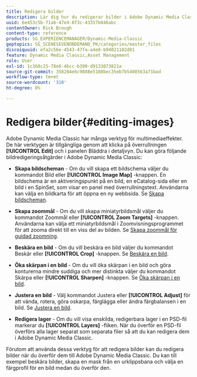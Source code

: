 ```yaml
---
title: Redigera bilder
description: Lär dig hur du redigerar bilder i Adobe Dynamic Media Classic.
uuid: 6e453c5b-71ab-47e4-8f3c-43357b846abc
contentOwner: Rick Brough
content-type: reference
products: SG_EXPERIENCEMANAGER/Dynamic-Media-Classic
geptopics: SG_SCENESEVENONDEMAND_PK/categories/master_files
discoiquuid: efa2c56e-4543-47fa-a4e8-b94021102d01
feature: Dynamic Media Classic,Asset Management
role: User
exl-id: 1c368c25-78e6-4bcc-b390-d9133073821a
source-git-commit: 358284e6c9888e5188bec35eb7b5408563a71bad
workflow-type: tm+mt
source-wordcount: '310'
ht-degree: 0%

---
```


# Redigera bilder{#editing-images}

Adobe Dynamic Media Classic har många verktyg för multimediaeffekter. De här verktygen är tillgängliga genom att klicka på överrullningen **[!UICONTROL Edit]** och i panelen Bläddra i detaljvyn. Du kan göra följande bildredigeringsåtgärder i Adobe Dynamic Media Classic:

* **Skapa bildscheman** - Om du vill skapa ett bildschema väljer du kommandot Bild eller **[!UICONTROL Image Map]** -knappen. En bildschema är en aktiveringspunkt på en bild, en eCatalog-sida eller en bild i en SpinSet, som visar en panel med överrullningstext. Användarna kan välja en bildkarta för att öppna en ny webbsida. Se [Skapa bildscheman](/help/creating-image-maps.md).

* **Skapa zoommål** - Om du vill skapa miniatyrbildsmål väljer du kommandot Zoommål eller **[!UICONTROL Zoom Targets]** -knappen. Användarna kan välja ett miniatyrbildsmål i Zoomvisningsprogrammet för att zooma direkt till en viss del av bilden. Se [Skapa zoommål för guidad zoomning](/help/creating-zoom-targets-guided-zoom.md).

* **Beskära en bild** - Om du vill beskära en bild väljer du kommandot Beskär eller **[!UICONTROL Crop]** -knappen. Se [Beskära en bild](/help/cropping-image.md).

* **Öka skärpan i en bild** - Om du vill öka skärpan i en bild och göra konturerna mindre suddiga och mer distinkta väljer du kommandot Skärpa eller **[!UICONTROL Sharpen]** -knappen. Se [Öka skärpan i en bild](/help/sharpening-image.md).

* **Justera en bild** - Välj kommandot Justera eller **[!UICONTROL Adjust]** för att vända, rotera, göra oskarpa, färglägga eller ändra färgbalansen i en bild. Se [Justera en bild](/help/adjusting-image.md).

* **Redigera lager** - Om du vill visa enskilda, redigerbara lager i en PSD-fil markerar du **[!UICONTROL Layers]** -fliken. När du överför en PSD-fil överförs alla lager separat som separata filer så att du kan redigera dem i Adobe Dynamic Media Classic.

Förutom att använda dessa verktyg för att redigera bilder kan du redigera bilder när du överför dem till Adobe Dynamic Media Classic. Du kan till exempel beskära bilder, skapa en mask från en urklippsbana och välja en färgprofil för en bild medan du överför den.

